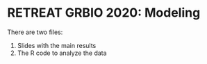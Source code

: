 # RETREAT GRBIO 2020: Modeling

There are two files:
1) Slides with the main results
2) The R code to analyze the data 
